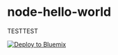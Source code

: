 # node-hello-world

TESTTEST


[![Deploy to Bluemix](https://bluemix.net/deploy/button.png)](https://bluemix.net/deploy?repository=https://github.com/jessealva/jes-test-push.git)
